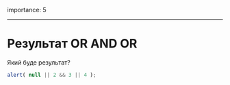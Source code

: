 importance: 5

---

# Результат OR AND OR

Який буде результат?

```js
alert( null || 2 && 3 || 4 );
```

